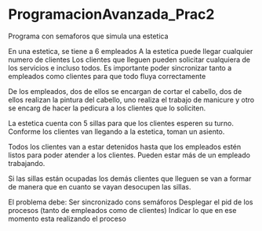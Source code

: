 # ProgramacionAvanzada_Prac2
Programa con semaforos que simula una estetica

En una estetica, se tiene a 6 empleados
A la estetica puede llegar cualquier numero de clientes
Los clientes que lleguen pueden solicitar cualquiera de los servicios e incluso todos.
Es importante poder sincronizar tanto a empleados como clientes para que todo fluya correctamente

De los empleados, dos de ellos se encargan de cortar el cabello, dos de ellos realizan la pintura del cabello, 
uno realiza el trabajo de manicure y otro se encarg de hacer la pedicura a los clientes que lo soliciten.

La estetica cuenta con 5 sillas para que los clientes esperen su turno.
Conforme los clientes van llegando a la estetica, toman un asiento.

Todos los clientes van a estar detenidos hasta que los empleados estén listos para poder atender a los clientes.
Pueden estar más de un empleado trabajando.

Si las sillas están ocupadas los demás clientes que lleguen se van a formar de manera que en cuanto se vayan
desocupen las sillas.

El problema debe:
Ser sincronizado cons semáforos
Desplegar el pid de los procesos (tanto de empleados como de clientes)
Indicar lo que en ese momento esta realizando el proceso

